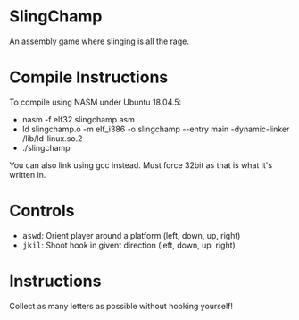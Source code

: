# SlingChamp
An assembly game where slinging is all the rage.

# Compile Instructions
To compile using NASM under Ubuntu 18.04.5:
* nasm -f elf32 slingchamp.asm
* ld slingchamp.o -m elf_i386 -o slingchamp --entry main -dynamic-linker /lib/ld-linux.so.2
* ./slingchamp

You can also link using gcc instead. Must force 32bit as that is what it's written in.

# Controls
* <kbd>a</kbd><kbd>s</kbd><kbd>w</kbd><kbd>d</kbd>: Orient player around a platform (left, down, up, right)
* <kbd>j</kbd><kbd>k</kbd><kbd>i</kbd><kbd>l</kbd>: Shoot hook in givent direction  (left, down, up, right)

# Instructions
Collect as many letters as possible without hooking yourself!
